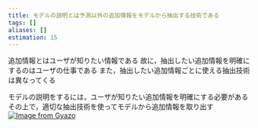 ```yaml
---
title: モデルの説明とは予測以外の追加情報をモデルから抽出する技術である
tags: []
aliases: []
estimation: 15
---
```

追加情報とはユーザが知りたい情報である
故に，抽出したい追加情報を明確にするのはユーザの仕事である
また，抽出したい追加情報ごとに使える抽出技術は異なってくる

モデルの説明をするには，ユーザが知りたい追加情報を明確にする必要がある
その上で，適切な抽出技術を使ってモデルから追加情報を取り出す
[![Image from Gyazo](https://i.gyazo.com/675a2bd8f1803e0d7674fb4d55df3f49.png)](https://gyazo.com/675a2bd8f1803e0d7674fb4d55df3f49)